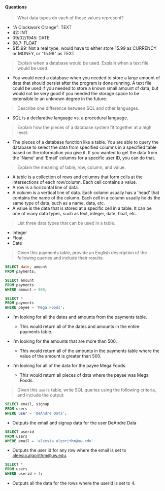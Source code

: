 #### Questions
> What data types do each of these values represent?
- "A Clockwork Orange": TEXT
- 42: INT
- 09/02/1945: DATE
- 98.7: FLOAT
- $15.99: Not a real type, would have to either store 15.99 as CURRENCY or MONEY, or "15.99" as TEXT

> Explain when a database would be used. Explain when a text file would be used.
- You would need a database when you needed to store a large amount of data that should persist after the program is done running. A text file could be used if you needed to store a known small amount of data, but would not be very good if you needed the storage space to be extensible to an unknown degree in the future.

> Describe one difference between SQL and other languages.
- SQL is a declarative language vs. a procedural language.

> Explain how the pieces of a database system fit together at a high level.
- The pieces of a database function like a table. You are able to query the database to select the data from specified columns in a specified table based on the information you give it. If you wanted to get the data from the 'Name' and 'Email' columns for a specific user ID, you can do that.

> Explain the meaning of table, row, column, and value.
- A table is a collection of rows and columns that form cells at the intersections of each row/column. Each cell contains a value.
- A row is a horizontal line of data.
- A column is a vertical line of data. Each column usually has a 'head' that contains the name of the column. Each cell in a column usually holds the same type of data, such as a name, data, etc.
- A value is the data that is stored at a specific cell in a table. It can be one of many data types, such as text, integer, date, float, etc.

> List three data types that can be used in a table.
- Integer
- Float
- Date

> Given this payments table, provide an English description of the following queries and include their results:

```SQL
SELECT date, amount
FROM payments;

SELECT amount
FROM payments
WHERE amount > 500;

SELECT *
FROM payments
WHERE payee = 'Mega Foods';
```
- I'm looking for all the dates and amounts from the payments table.
  - This would return all of the dates and amounts in the entire payments table.

- I'm looking for the amounts that are more than 500.
  - This would return all of the amounts in the payments table where the value of the amount is greater than 500.

- I'm looking for all of the data for the payee Mega Foods.
  - This would return all pieces of data where the payee was Mega Foods.

> Given this `users` table, write SQL queries using the following criteria, and include the output: 

```SQL
SELECT email, signup
FROM users
WHERE user = 'DeAndre Data';
```
- Outputs the email and signup data for the user DeAndre Data

```SQL
SELECT userid
FROM users
WHERE email = 'aleesia.algorithm@uw.edu'
```
- Outputs the user id for any row where the email is set to aleesia.algorithm@uw.edu.

```SQL
SELECT *
FROM users
WHERE userid = 4;
```
- Outputs all the data for the rows where the userid is set to 4.